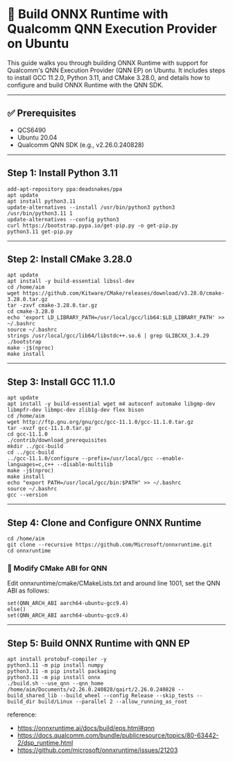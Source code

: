 # 🧠 Build ONNX Runtime with Qualcomm QNN Execution Provider on Ubuntu
This guide walks you through building ONNX Runtime with support for Qualcomm's QNN Execution Provider (QNN EP) on Ubuntu. It includes steps to install GCC 11.2.0, Python 3.11, and CMake 3.28.0, and details how to configure and build ONNX Runtime with the QNN SDK.

---

## ✅ Prerequisites
* QCS6490
* Ubuntu 20.04
* Qualcomm QNN SDK (e.g., v2.26.0.240828)

---

## Step 1: Install Python 3.11
```
add-apt-repository ppa:deadsnakes/ppa
apt update
apt install python3.11
update-alternatives --install /usr/bin/python3 python3 /usr/bin/python3.11 1
update-alternatives --config python3
curl https://bootstrap.pypa.io/get-pip.py -o get-pip.py
python3.11 get-pip.py
```

---

## Step 2: Install CMake 3.28.0
```
apt update
apt install -y build-essential libssl-dev
cd /home/aim
wget https://github.com/Kitware/CMake/releases/download/v3.28.0/cmake-3.28.0.tar.gz
tar -zxvf cmake-3.28.0.tar.gz
cd cmake-3.28.0
echo 'export LD_LIBRARY_PATH=/usr/local/gcc/lib64:$LD_LIBRARY_PATH' >> ~/.bashrc
source ~/.bashrc
strings /usr/local/gcc/lib64/libstdc++.so.6 | grep GLIBCXX_3.4.29
./bootstrap
make -j$(nproc)
make install
```

---

## Step 3: Install GCC 11.1.0
```
apt update
apt install -y build-essential wget m4 autoconf automake libgmp-dev libmpfr-dev libmpc-dev zlib1g-dev flex bison
cd /home/aim
wget http://ftp.gnu.org/gnu/gcc/gcc-11.1.0/gcc-11.1.0.tar.gz
tar -xvzf gcc-11.1.0.tar.gz
cd gcc-11.1.0
./contrib/download_prerequisites
mkdir ../gcc-build
cd ../gcc-build
../gcc-11.1.0/configure --prefix=/usr/local/gcc --enable-languages=c,c++ --disable-multilib
make -j$(nproc)
make install
echo "export PATH=/usr/local/gcc/bin:$PATH" >> ~/.bashrc
source ~/.bashrc
gcc --version
```

---

## Step 4: Clone and Configure ONNX Runtime
```
cd /home/aim
git clone --recursive https://github.com/Microsoft/onnxruntime.git
cd onnxruntime
```
### 🔧 Modify CMake ABI for QNN
Edit onnxruntime/cmake/CMakeLists.txt and around line 1001, set the QNN ABI as follows:
```
set(QNN_ARCH_ABI aarch64-ubuntu-gcc9.4)
else()
set(QNN_ARCH_ABI aarch64-ubuntu-gcc9.4)
```

---

## Step 5: Build ONNX Runtime with QNN EP
```
apt install protobuf-compiler -y
python3.11 -m pip install numpy
python3.11 -m pip install packaging
python3.11 -m pip install onnx
./build.sh --use_qnn --qnn_home /home/aim/Documents/v2.26.0.240828/qairt/2.26.0.240828 --build_shared_lib --build_wheel --config Release --skip_tests --build_dir build/Linux --parallel 2 --allow_running_as_root
```

reference: 
* https://onnxruntime.ai/docs/build/eps.html#qnn
* https://docs.qualcomm.com/bundle/publicresource/topics/80-63442-2/dsp_runtime.html
* https://github.com/microsoft/onnxruntime/issues/21203
